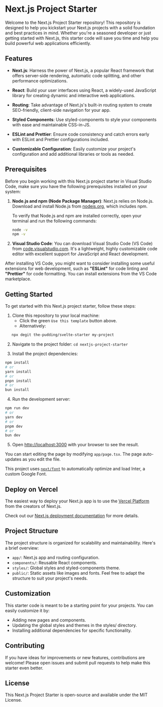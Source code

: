 # Next.js Project Starter

Welcome to the Next.js Project Starter repository! This repository is designed to help you kickstart your Next.js projects with a solid foundation and best practices in mind. Whether you're a seasoned developer or just getting started with Next.js, this starter code will save you time and help you build powerful web applications efficiently.

## Features

- **Next.js**: Harness the power of Next.js, a popular React framework that offers server-side rendering, automatic code splitting, and other performance optimizations.

- **React**: Build your user interfaces using React, a widely-used JavaScript library for creating dynamic and interactive web applications.

- **Routing**: Take advantage of Next.js's built-in routing system to create SEO-friendly, client-side navigation for your app.

- **Styled Components**: Use styled-components to style your components with ease and maintainable CSS-in-JS.

- **ESLint and Prettier**: Ensure code consistency and catch errors early with ESLint and Prettier configurations included.

- **Customizable Configuration**: Easily customize your project's configuration and add additional libraries or tools as needed.

## Prerequisites

Before you begin working with this Next.js project starter in Visual Studio Code, make sure you have the following prerequisites installed on your system:

1. **Node.js and npm (Node Package Manager)**: Next.js relies on Node.js. Download and install Node.js from [nodejs.org](https://nodejs.org/), which includes npm.

   To verify that Node.js and npm are installed correctly, open your terminal and run the following commands:

   ```bash
   node -v
   npm -v

   ```

2. **Visual Studio Code**: You can download Visual Studio Code (VS Code) from [code.visualstudio.com](code.visualstudio.com). It's a lightweight, highly customizable code editor with excellent support for JavaScript and React development.

After installing VS Code, you might want to consider installing some useful extensions for web development, such as **"ESLint"** for code linting and **"Prettier"** for code formatting. You can install extensions from the VS Code marketplace.

## Getting Started

To get started with this Next.js project starter, follow these steps:

1. Clone this repository to your local machine:
   - Click the green `Use this template` button above.
   - Alternatively:

```bash
   npx degit the-pudding/svelte-starter my-project
```

2. Navigate to the project folder:
   `cd nextjs-project-starter`

3. Install the project dependencies:

```bash
npm install
# or
yarn install
# or
pnpn install
# or
bun install
```

4. Run the development server:

```bash
npm run dev
# or
yarn dev
# or
pnpm dev
# or
bun dev
```

5. Open [http://localhost:3000](http://localhost:3000) with your browser to see the result.

You can start editing the page by modifying `app/page.tsx`. The page auto-updates as you edit the file.

This project uses [`next/font`](https://nextjs.org/docs/basic-features/font-optimization) to automatically optimize and load Inter, a custom Google Font.

## Deploy on Vercel

The easiest way to deploy your Next.js app is to use the [Vercel Platform](https://vercel.com/new?utm_medium=default-template&filter=next.js&utm_source=create-next-app&utm_campaign=create-next-app-readme) from the creators of Next.js.

Check out our [Next.js deployment documentation](https://nextjs.org/docs/deployment) for more details.

## Project Structure

The project structure is organized for scalability and maintainability. Here's a brief overview:

- `app/`: Next.js app and routing configuration.
- `components/`: Reusable React components.
- `styles/`: Global styles and styled-components theme.
- `public/`: Static assets like images and fonts.
  Feel free to adapt the structure to suit your project's needs.

## Customization

This starter code is meant to be a starting point for your projects. You can easily customize it by:

- Adding new pages and components.
- Updating the global styles and themes in the styles/ directory.
- Installing additional dependencies for specific functionality.

## Contributing

If you have ideas for improvements or new features, contributions are welcome! Please open issues and submit pull requests to help make this starter even better.

## License

This Next.js Project Starter is open-source and available under the MIT License.
